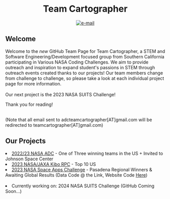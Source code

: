 <div align=center> 
<h1><b>Team Cartographer</b></h1>
  <p align=center>
    <a href="mailto:teamcartographer@gmail.com"><img src="https://img.shields.io/badge/contact-teamcartographer@gmail.com-E1306C" alt="e-mail"></a>
</div>

## Welcome
Welcome to the *new* GitHub Team Page for Team Cartographer, a STEM and Software Engineering/Development focused group from Southern California participating in Various NASA Coding Challenges. We aim to provide outreach and inspiration to expand student's passions in STEM through outreach events created thanks to our projects! Our team members change from challenge to challenge, so please take a look at each individual project page for more information.<br><br>
Our next project is the 2023 NASA SUITS Challenge! 
<!--
<b>ANNOUNCEMENT:</b><br>
<b>We are currently looking to expand our avenues to robotics, embedded software and hardware design, and avionics, and are looking for sponsors. If you or anyone you know is interested, please contact us at the email above! </b> <br><br>
-->
Thank you for reading!
<br><br>

(Note that all email sent to adcteamcartographer[AT]gmail.com will be redirected to teamcartographer[AT]gmail.com)<br>

## Our Projects
<li> <a href="https://github.com/Team-Cartographer/cartographerADC23">2022/23 NASA ADC</a> - One of Three winning teams in the US + Invited to Johnson Space Center</li>
<li> <a href="https://github.com/Team-Cartographer/Kibo-RPC">2023 NASA/JAXA Kibo RPC</a> - Top 10 US </li>
<li> <a href=https://github.com/Team-Cartographer/Space-Apps-2023-Data>2023 NASA Space Apps Challenge</a> - Pasadena Regional Winners & Awaiting Global Results (Data Code @ the Link, Website Code <a href="https://github.com/SuleymanEfe/space-apps-website">Here</a>)</li><br>
<li> Currently working on: 2024 NASA SUITS Challenge (GitHub Coming Soon...) </li>
